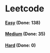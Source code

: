 # Leetcode

<h4><a href="https://github.com/lon-yang/leetcode/blob/master/docs/Easy.md">Easy</a>  (Done: 138)</h4>
<h4><a href="https://github.com/lon-yang/leetcode/blob/master/docs/Medium.md">Medium</a>  (Done: 35)</h4>
<h4><a href="https://github.com/lon-yang/leetcode/blob/master/docs/Hard.md">Hard</a>  (Done: 0)</h4>